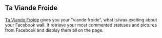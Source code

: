 Ta Viande Froide
----------------

[Ta Viande Froide](http://proj.nddery.ca/ta-viande-froide/) gives you your
"viande froide", what is/was exciting about your Facebook wall. It retrieve your
most commented statuses and pictures from Facebook and display them all on the page.
